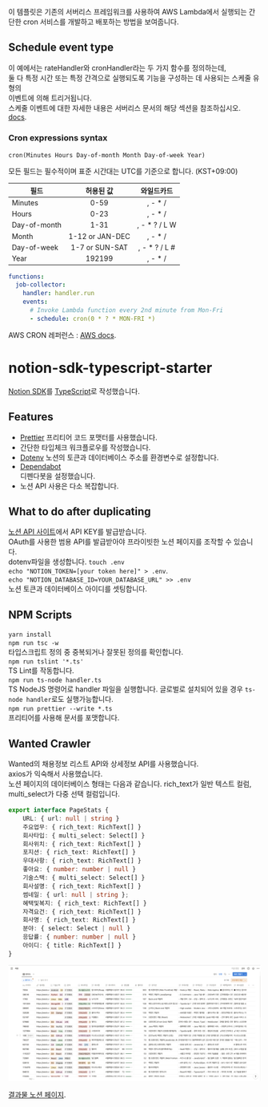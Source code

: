이 템플릿은 기존의 서버리스 프레임워크를 사용하여 AWS Lambda에서 실행되는 간단한 cron 서비스를 개발하고 배포하는 방법을 보여줍니다.  
  
## Schedule event type  
  
이 예에서는 rateHandler와 cronHandler라는 두 가지 함수를 정의하는데,  
둘 다 특정 시간 또는 특정 간격으로 실행되도록 기능을 구성하는 데 사용되는 스케줄 유형의  
이벤트에 의해 트리거됩니다.  
스케줄 이벤트에 대한 자세한 내용은 서버리스 문서의 해당 섹션을 참조하십시오.  
[docs](https://serverless.com/framework/docs/providers/aws/events/schedule/).  
  
### Cron expressions syntax  
  
```pseudo  
cron(Minutes Hours Day-of-month Month Day-of-week Year)  
```  
  
모든 필드는 필수적이며 표준 시간대는 UTC를 기준으로 합니다. (KST+09:00)  
  
| 필드           |      허용된 값      |     와일드카드     |  
|--------------|:---------------:|:-------------:|  
| Minutes      |      0-59       |    , - * /    |  
| Hours        |      0-23       |    , - * /    |  
| Day-of-month |      1-31       | , - * ? / L W |  
| Month        | 1-12 or JAN-DEC |    , - * /    |  
| Day-of-week  | 1-7 or SUN-SAT  | , - * ? / L # |  
| Year         |     192199      |    , - * /    |  
  
```yml  
functions:  
  job-collector:  
    handler: handler.run  
    events:  
      # Invoke Lambda function every 2nd minute from Mon-Fri  
      - schedule: cron(0 * ? * MON-FRI *)  
```  
  
AWS CRON 레퍼런스 : [AWS docs](https://docs.aws.amazon.com/AmazonCloudWatch/latest/events/ScheduledEvents.html#CronExpressions).  
# notion-sdk-typescript-starter  
  
[Notion SDK](https://github.com/makenotion/notion-sdk-js)를 [TypeScript](https://www.typescriptlang.org/)로 작성했습니다.  
  
## Features  
  
- [Prettier](https://prettier.io/) 프리티어 코드 포맷터를 사용했습니다.  
- 간단한 타입체크 워크플로우를 작성했습니다.  
- [Dotenv](https://www.npmjs.com/package/dotenv) 노션의 토큰과 데이터베이스 주소를 환경변수로 설정합니다.  
- [Dependabot](https://docs.github.com/en/code-security/dependabot/dependabot-version-updates/configuring-dependabot-version-updates)  
  디펜다봇을 설정했습니다.  
- 노션 API 사용은 다소 복잡합니다.  
  
## What to do after duplicating  
  
[노션 API 사이트](https://developers.notion.com/docs/getting-started)에서 API KEY를 발급받습니다.  
OAuth를 사용한 범용 API를 발급받아야 프라이빗한 노션 페이지를 조작할 수 있습니다.  
dotenv파일을 생성합니다. `touch .env`  
`echo "NOTION_TOKEN=[your token here]" > .env`.  
`echo "NOTION_DATABASE_ID=YOUR_DATABASE_URL" >> .env`  
노션 토큰과 데이터베이스 아이디를 셋팅합니다.  
  
## NPM Scripts  
`yarn install`  
`npm run tsc -w`  
타입스크립트 정의 중 중복되거나 잘못된 정의를 확인합니다.  
`npm run tslint '*.ts'`  
TS Lint를 작동합니다.  
`npm run ts-node handler.ts`  
TS NodeJS 명령어로 handler 파일을 실행합니다. 글로벌로 설치되어 있을 경우 `ts-node handler`로도 실행가능합니다.  
`npm run prettier --write *.ts`  
프리티어를 사용해 문서를 포맷합니다.  
  
## Wanted Crawler  
  
Wanted의 채용정보 리스트 API와 상세정보 API를 사용했습니다.  
axios가 익숙해서 사용했습니다.  
노션 페이지의 데이터베이스 형태는 다음과 같습니다. rich_text가 일반 텍스트 컬럼, multi_select가 다중 선택 컬럼입니다.  
  
```typescript  
export interface PageStats {  
    URL: { url: null | string }  
    주요업무: { rich_text: RichText[] }  
    회사타입: { multi_select: Select[] }  
    회사위치: { rich_text: RichText[] }  
    포지션: { rich_text: RichText[] }  
    우대사항: { rich_text: RichText[] }  
    좋아요: { number: number | null }  
    기술스택: { multi_select: Select[] }  
    회사설명: { rich_text: RichText[] }  
    썸네일: { url: null | string };  
    혜택및복지: { rich_text: RichText[] }  
    자격요건: { rich_text: RichText[] }  
    회사명: { rich_text: RichText[] }  
    분야: { select: Select | null }  
    응답률: { number: number | null }  
    아이디: { title: RichText[] }  
}  
```  
  
<img src="../doc/Screenshot%202022-11-05%20at%2010.21.32%20PM.png" />  

[결과물 노션 페이지](https://donminzzi.notion.site/771c884efa8e404dbd193364a5172a2b?v=4272ea0005b74ebb8dcc38f14180c57f). 